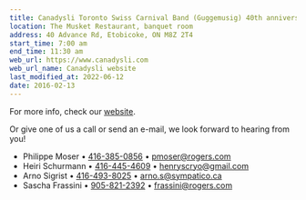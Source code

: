 ```yaml
---
title: Canadysli Toronto Swiss Carnival Band (Guggemusig) 40th anniversary
location: The Musket Restaurant, banquet room
address: 40 Advance Rd, Etobicoke, ON M8Z 2T4
start_time: 7:00 am
end_time: 11:30 am
web_url: https://www.canadysli.com
web_url_name: Canadysli website
last_modified_at: 2022-06-12
date: 2016-02-13
---
```


For more info, check our [website].

Or give one of us a call or send an e-mail, we look forward to hearing from
you!

- Philippe Moser • [416-385-0856][tel1] • <pmoser@rogers.com>
- Heiri Schurmann • [416-445-4609][tel2] • <henryscryo@gmail.com>
- Arno Sigrist • [416-493-8025][tel3] • <arno.s@sympatico.ca>
- Sascha Frassini • [905-821-2392][tel4] • <frassini@rogers.com>

[website]: <https://www.canadysli.com>
[tel1]: <tel:416-385-0856>
[tel2]: <tel:416-445-4609>
[tel3]: <tel:416-493-8025>
[tel4]: <tel:905-821-2392>
